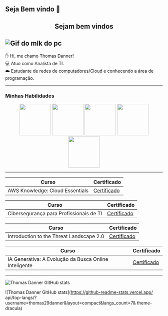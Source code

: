 ## Seja Bem vindo 👋

<center><h2> Sejam bem vindos </center></h2>

![Gif do mlk do pc](https://media1.giphy.com/media/v1.Y2lkPTc5MGI3NjExdmppZzdhM3MwZWdwazVyNTc0eTdrbXhpcG1kODN6OXkzaWV6cnM1ZSZlcD12MV9pbnRlcm5hbF9naWZfYnlfaWQmY3Q9Zw/RbDKaczqWovIugyJmW/giphy.webp)
------------------- 

✋ Hi, me chamo Thomas Danner!<br>
💻 Atuo como Analista de TI.<br> 
☁️ Estudante de redes de computadores/Cloud e conhecendo a área de programação.

----------------------
### Minhas Habilidades
<p align="center">
<img src="https://cdn.jsdelivr.net/gh/devicons/devicon@latest/icons/windows11/windows11-original.svg" width= "100px"> <img src="https://cdn.jsdelivr.net/gh/devicons/devicon@latest/icons/amazonwebservices/amazonwebservices-original-wordmark.svg" width= "100px"> <img src="https://cdn.jsdelivr.net/gh/devicons/devicon@latest/icons/mysql/mysql-original-wordmark.svg" width= "100px"> <img src="https://cdn.jsdelivr.net/gh/devicons/devicon@latest/icons/google/google-original-wordmark.svg" width= "100px"> <img src="https://cdn.jsdelivr.net/gh/devicons/devicon@latest/icons/github/github-original-wordmark.svg" width= "100px">
</p>

-----

| Curso | Certificado |
|------- | ------------|
|AWS Knowledge: Cloud Essentials |[Certificado](https://www.credly.com/badges/8f2b0f29-5a7d-4979-8392-be506c5395a5/linked_in_profile)

| Curso | Certificado |
|------ | ------------|
|Cibersegurança para Profissionais de TI |[Certificado](https://www.linkedin.com/learning/certificates/fe2c4c020fa7ec71600d867e231588d782b1c98571f3860ba96c7bb214f57df5?lipi=urn%3Ali%3Apage%3Ad_flagship3_profile_view_base_certifications_details%3Be2PjykzcTSWkkcIqWVNSPg%3D%3D)

| Curso | Certificado |
|------ | ------------|
|Introduction to the Threat Landscape 2.0 |[Certificado](https://www.credly.com/badges/78e92ccd-5742-47f7-a4fb-59ba2e97ae29/linked_in_profile)

| Curso | Certificado |
|------ | ------------|
|IA Generativa: A Evolução da Busca Online Inteligente |[Certificado](https://www.linkedin.com/learning/certificates/0775f611522f14244c191843703e37d7091fd398a26e9f920b6c28a8679f04de?lipi=urn%3Ali%3Apage%3Ad_flagship3_profile_view_base_certifications_details%3Be2PjykzcTSWkkcIqWVNSPg%3D%3D)

-----
![Thomas Danner GitHub stats](https://github-readme-stats.vercel.app/api?username=thomas29danner&show_icons=true&theme=dark)

![Thomas Danner GitHub stats](https://github-readme-stats.vercel.app/
api/top-langs/?username=thomas29danner&layout=compact&langs_count=7&
theme-dracula)

